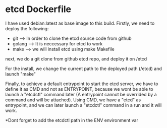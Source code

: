 # etcd Dockerfile
I have used debian:latest as base image to this build.
Firstly, we need to deploy the following:
  - git --> In order to clone the etcd source code from github
  - golang --> It is neccessary for etcd to work
  - make --> we will install etcd using make Makefile

next, we do a git clone from github etcd repo, and deploy it on /etcd

For the install, we change the current path to the deployed path (/etcd) and launch "make"

Finally, to achieve a default entrypoint to start the etcd server, we have to define it as CMD and not as ENTRYPOINT, because we wont be able to launch a "etcdctl" command later (A entrypoint cannot be overrided by a command and will be attached). Using CMD, we have a "etcd" as entrypoint, and we can later launch a "etcdctl" command in a run and it will work.

*Dont forget to add the etcdctl path in the ENV environment var
